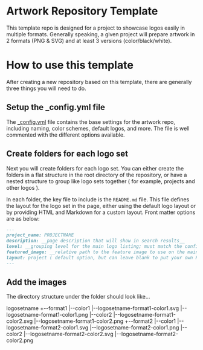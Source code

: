 # Artwork Repository Template

This template repo is designed for a project to showcase logos easily in multiple formats. Generally speaking, a given project will prepare artwork in 2 formats (PNG & SVG) and at least 3 versions (color/black/white).

# How to use this template

After creating a new repository based on this template, there are generally three things you will need to do.

## Setup the \_config.yml file

The [\_config.yml](\_config.yml) file contains the base settings for the artwork repo, including naming, color schemes, default logos, and more. The file is well commented with the different options available.

## Create folders for each logo set

Next you will create folders for each logo set. You can either create the folders in a flat structure in the root directory of the repository, or have a nested structure to group like logo sets together ( for example, projects and other logos ).

In each folder, the key file to include is the `README.md` file. This file defines the layout for the logo set in the page, either using the default logo layout or by providing HTML and Markdown for a custom layout. Front matter options are as below:

```markdown
---
project_name: PROJECTNAME
description: __page description that will show in search results__
level: __grouping level for the main logo listing; must match the config setting category__
featured_image: __relative path to the feature image to use on the main logo listing__
layout: project ( default option, but can leave blank to put your own HTML in here )
---
```

## Add the images

The directory structure under the folder should look like...

logosetname
+--format1
  |--color1
    |--logosetname-format1-color1.svg
    |--logosetname-format1-color1.png
  |--color2
    |--logosetname-format1-color2.svg
    |--logosetname-format1-color2.png
+--format2
  |--color1
    |--logosetname-format2-color1.svg
    |--logosetname-format2-color1.png
  |--color2
    |--logosetname-format2-color2.svg
    |--logosetname-format2-color2.png

